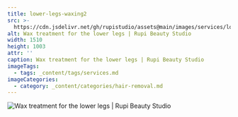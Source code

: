 ```yaml
---
title: lower-legs-waxing2
src: >-
  https://cdn.jsdelivr.net/gh/rupistudio/assets@main/images/services/lower-legs-waxing2.webp
alt: Wax treatment for the lower legs | Rupi Beauty Studio
width: 1510
height: 1003
attr: ''
caption: Wax treatment for the lower legs | Rupi Beauty Studio
imageTags:
  - tags: _content/tags/services.md
imageCategories:
  - category: _content/categories/hair-removal.md
---
```


![Wax treatment for the lower legs | Rupi Beauty Studio](https://cdn.jsdelivr.net/gh/rupistudio/assets@main/images/services/lower-legs-waxing2.webp "Wax treatment for the lower legs | Rupi Beauty Studio")
